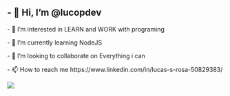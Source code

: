 <h2>- 👋 Hi, I’m <b>@lucopdev</b></h2>
<div style="display: inline_block" background_color:gray>
  <p>- 👀 I’m interested in LEARN and WORK with programing</p>
  <p>- 🌱 I’m currently learning NodeJS</p>
  <p>- 💞️ I’m looking to collaborate on Everything i can</p>
  <p>- 📫 How to reach me https://www.linkedin.com/in/lucas-s-rosa-50829383/</p> 
</div>
<div style="display: inline_block" >
  <img src="https://images.emojiterra.com/google/noto-emoji/v2.034/128px/1f468-1f4bb.png">
</div>

